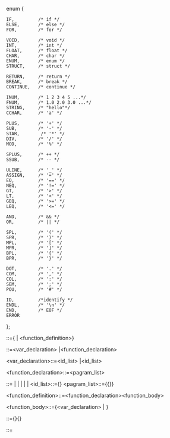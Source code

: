  enum {


	IF,         /* if */
	ELSE,       /* else */
	FOR,        /* for */
	
	VOID,       /* void */
	INT,        /* int */
	FLOAT,      /* float */
	CHAR,       /* char */
    ENUM,       /* enum */
    STRUCT,     /* struct */
	
	RETURN,     /* return */
	BREAK,      /* break */
	CONTINUE,   /* continue */
	
	INUM,       /* 1 2 3 4 5 ...*/
	FNUM,       /* 1.0 2.0 3.0 ...*/
	STRING,     /* "hello"*/
	CCHAR,      /* 'a' */
	
	PLUS,       /* '+' */
	SUB,        /* '-' */
	STAR,        /* '*' */
	DIV,        /* '/' */
	MOD,        /* '%' */

    SPLUS,      /* ++ */
    SSUB,       /* -- */
	
	ULINE,      /* '_' */ 
	ASSIGN,     /* '=' */
	EQ,         /* '==' */
	NEQ,        /* '!=' */
	GT,         /* '>' */
	LT,         /* '<' */
	GEQ,        /* '>=' */
	LEQ,        /* '<=' */

    AND,        /* && */
    OR,         /* || */
	
	SPL,        /* '(' */
	SPR,        /* ')' */
	MPL,        /* '[' */
	MPR,        /* ']' */
	BPL,        /* '{' */
	BPR,        /* '}' */

    DOT,        /* '.' */
    COM,        /* ',' */
    COL,        /* ':' */
    SEM,        /* ';' */
    POU,        /* '#' */
	
	ID,         /*identify */
    ENDL,       /* '\n' */
    END,        /* EOF */
	ERROR
};



<program>::={<declaration> | <function_definition>}<eof>

<declaration>::=<var_declaration> <sem> 
               |<function_declaration> <sem>

<var_declaration>::=<type><id_list><sem> 
                   |<type><id_list><assign><value><sem>


<function_declaration>::=<type><id><spl><pagram_list><spr>



<type>::=<void>
        |<int>
        |<char>
        |<float>
        |<enum>
        |<struct>
<id_list>::=<id>{<com><id>}
<pagram_list>::={<type><id>{<com><type><id>}}




<function_definition>::=<function_declaration><function_body>

<function_body>::=<bpl>{<var_declaration><sem> | <statement> }<bpr>

<statement>::={<id>}{<assign>}<expression>

<expression>::=


